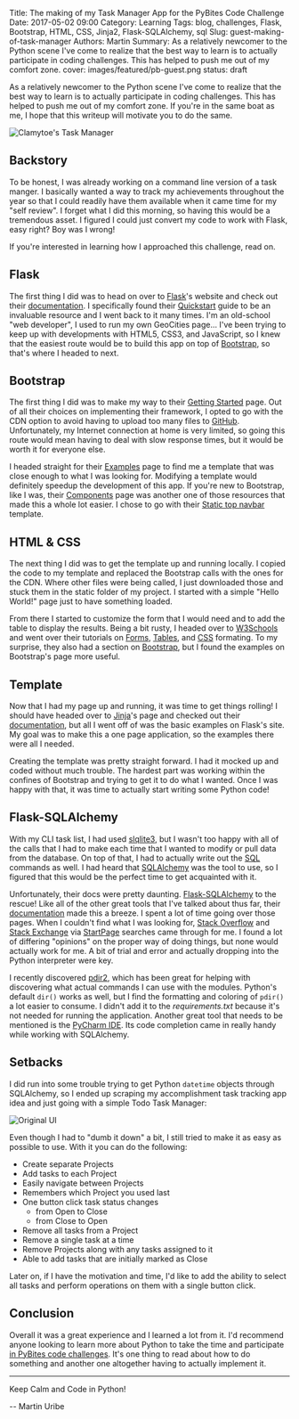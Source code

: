 Title: The making of my Task Manager App for the PyBites Code Challenge
Date: 2017-05-02 09:00
Category: Learning
Tags: blog, challenges, Flask, Bootstrap, HTML, CSS, Jinja2, Flask-SQLAlchemy, sql
Slug: guest-making-of-task-manager
Authors: Martin
Summary: As a relatively newcomer to the Python scene I've come to realize that the best way to learn is to actually participate in coding challenges. This has helped to push me out of my comfort zone.
cover: images/featured/pb-guest.png
status: draft

As a relatively newcomer to the Python scene I've come to realize that the best way to learn is to actually participate in coding challenges. This has helped to push me out of my comfort zone. If you're in the same boat as me, I hope that this writeup will motivate you to do the same.

![Clamytoe's Task Manager]({filename}/images/ctm.png)

## Backstory
To be honest, I was already working on a command line version of a task manger. I basically wanted a way to track my achievements throughout the year so that I could readily have them available when it came time for my "self review". I forget what I did this morning, so having this would be a tremendous asset. I figured I could just convert my code to work with Flask, easy right? Boy was I wrong!

If you're interested in learning how I approached this challenge, read on.


## Flask
The first thing I did was to head on over to [Flask](http://flask.pocoo.org/)'s website and check out their [documentation](http://flask.pocoo.org/docs/0.12/). I specifically found their [Quickstart](http://flask.pocoo.org/docs/0.12/quickstart/) guide to be an invaluable resource and I went back to it many times. I'm an old-school "web developer", I used to run my own GeoCities page... I've been trying to keep up with developments with HTML5, CSS3, and JavaScript, so I knew that the easiest route would be to build this app on top of [Bootstrap](http://getbootstrap.com/), so that's where I headed to next.


## Bootstrap
The first thing I did was to make my way to their [Getting Started](http://getbootstrap.com/getting-started/) page. Out of all their choices on implementing their framework, I opted to go with the CDN option to avoid having to upload too many files to [GitHub](https://github.com/). Unfortunately, my Internet connection at home is very limited, so going this route would mean having to deal with slow response times, but it would be worth it for everyone else.

I headed straight for their [Examples](http://getbootstrap.com/getting-started/#examples) page to find me a template that was close enough to what I was looking for. Modifying a template would definitely speedup the development of this app. If you're new to Bootstrap, like I was, their [Components](http://getbootstrap.com/components/) page was another one of those resources that made this a whole lot easier. I chose to go with their [Static top navbar](http://getbootstrap.com/examples/navbar-static-top/) template.


## HTML & CSS
The next thing I did was to get the template up and running locally. I copied the code to my template and replaced the Bootstrap calls with the ones for the CDN. Where other files were being called, I just downloaded those and stuck them in the static folder of my project. I started with a simple "Hello World!" page just to have something loaded.

From there I started to customize the form that I would need and to add the table to display the results. Being a bit rusty, I headed over to [W3Schools](https://www.w3schools.com/) and went over their tutorials on [Forms](https://www.w3schools.com/html/html_forms.asp), [Tables](https://www.w3schools.com/html/html_tables.asp), and [CSS](https://www.w3schools.com/css/default.asp) formating. To my surprise, they also had a section on [Bootstrap](https://www.w3schools.com/bootstrap/default.asp), but I found the examples on Bootstrap's page more useful.


## Template
Now that I had my page up and running, it was time to get things rolling! I should have headed over to [Jinja](http://jinja.pocoo.org/)'s page and checked out their
[documentation](http://jinja.pocoo.org/docs/2.9/), but all I went off of was the basic examples on Flask's site. My goal was to make this a one page application, so the examples there were all I needed.

Creating the template was pretty straight forward. I had it mocked up and coded without much trouble. The hardest part was working within the confines of Bootstrap and trying to get it to do what I wanted. Once I was happy with that, it was time to actually start writing some Python code!


## Flask-SQLAlchemy
With my CLI task list, I had used [slqlite3](https://docs.python.org/2/library/sqlite3.html), but I wasn't too happy with all of the calls that I had to make each time that I wanted to modify or pull data from the database. On top of that, I had to actually write out the [SQL](https://www.w3schools.com/sql/default.asp) commands as well. I had heard that [SQLAlchemy](https://www.sqlalchemy.org/) was the tool to use, so I figured that this would be the perfect time to get acquainted with it.

Unfortunately, their docs were pretty daunting. [Flask-SQLAlchemy](http://flask-sqlalchemy.pocoo.org/2.1/) to the rescue! Like all of the other great tools that I've talked about thus far, their [documentation](http://flask-sqlalchemy.pocoo.org/2.1/quickstart/) made this a breeze. I spent a lot of time going over those pages. When I couldn't find what I was looking for, [Stack Overflow](http://stackoverflow.com/) and [Stack Exchange](http://stackexchange.com/) via [StartPage](https://www.startpage.com/eng/?) searches came through for me. I found a lot of differing "opinions" on the proper way of doing things, but none would actually work for me. A bit of trial and error and actually dropping into the Python interpreter were key.

I recently discovered [pdir2](https://pypi.python.org/pypi/pdir2), which has been great for helping with discovering what actual commands I can use with the modules. Python's default `dir()` works as well, but I find the formatting and coloring of `pdir()` a lot easier to consume. I didn't add it to the *requirements.txt* because it's not needed for running the application. Another great tool that needs to be mentioned is the [PyCharm IDE](https://www.jetbrains.com/pycharm/). Its code completion came in really handy while working with SQLAlchemy.


## Setbacks
I did run into some trouble trying to get Python `datetime` objects through SQLAlchemy, so I ended up scraping my accomplishment task tracking app idea and just going with a simple Todo Task Manager: 

![Original UI]({filename}/images/old-ui.png)

Even though I had to "dumb it down" a bit, I still tried to make it as easy as possible to use. With it you can do the following:

* Create separate Projects
* Add tasks to each Project
* Easily navigate between Projects
* Remembers which Project you used last
* One button click task status changes
  * from Open to Close
  * from Close to Open
* Remove all tasks from a Project
* Remove a single task at a time
* Remove Projects along with any tasks assigned to it
* Able to add tasks that are initially marked as Close

Later on, if I have the motivation and time, I'd like to add the ability to select all tasks and perform operations on them with a single button click.


## Conclusion
Overall it was a great experience and I learned a lot from it. I'd recommend anyone looking to learn more about Python to take the time and participate [in PyBites code challenges](http://pybit.es/pages/challenges.html). It's one thing to read about how to do something and another one altogether having to actually implement it.

---

Keep Calm and Code in Python!

-- Martin Uribe
